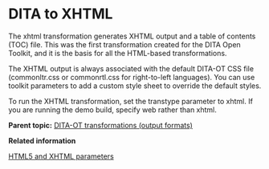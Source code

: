 # DITA to XHTML

The xhtml transformation generates XHTML output and a table of contents \(TOC\) file. This was the first transformation created for the DITA Open Toolkit, and it is the basis for all the HTML-based transformations.

The XHTML output is always associated with the default DITA-OT CSS file \(commonltr.css or commonrtl.css for right-to-left languages\). You can use toolkit parameters to add a custom style sheet to override the default styles.

To run the XHTML transformation, set the transtype parameter to xhtml. If you are running the demo build, specify web rather than xhtml.

**Parent topic:** [DITA-OT transformations \(output formats\)](../user-guide/AvailableTransforms.md)

**Related information**  


[HTML5 and XHTML parameters](../parameters/parameters-common-html.md)

